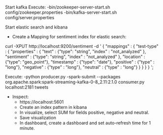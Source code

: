 Start kafka
 Execute:
 	-bin/zookeeper-server-start.sh config/zookeeper.properties
 	-bin/kafka-server-start.sh config/server.properties
 
	
Start elastic search and kibana	
- Create a Mapping for sentiment index for elastic search:

curl -XPUT http://localhost:9200/sentiment -d '
{
 "mappings" : {
  "test-type" : {
   "properties" : {
    "text" : {"type": "string", "index" : "not_analyzed" },
    "sentiment" : {"type": "string", "index" : "not_analyzed" },
	"location" : {"type": "geo_point"},
	"timestamp" : {"type": "date"},
	"positive" : {"type" : "long"},
	"negative" : {"type" : "long"},
	"neutral" : {"type" : "long"}
   }
  }
 }
}
';

Execute:
 -python producer.py
 -spark-submit --packages org.apache.spark:spark-streaming-kafka-0-8_2.11:2.1.0 consumer.py localhost:2181 tweets
	
- Inspect:
 	- https://localhost:5601
	- Create an index pattern in kibana
	- In visualize, select SUM for fields positive, negative and neutral.
	- Save visualization
	- In dashboard, create a dashboard and set auto-refresh time for 1 minute.
	

